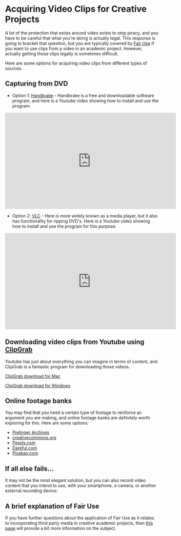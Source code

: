 # Acquiring Video Clips for Creative Projects

A lot of the protection that exists around video exists to stop piracy, and you have to be careful that what you're doing is actually legal. This response is going to bracket that question, but you are typically covered by [Fair Use](https://fairuse.stanford.edu/overview/fair-use/four-factors/) if you want to use clips from a video in an academic project. However, actually getting those clips legally is sometimes difficult.

Here are some options for acquiring video clips from different types of sources.

## Capturing from DVD

* Option 1: [Handbrake](https://handbrake.fr/downloads.php) - Handbrake is a free and downloadable software program, and here is a Youtube video showing how to install and use the program:

<iframe width="560" height="315" src="https://www.youtube.com/embed/ipwh2ketcO8" frameborder="0" allow="accelerometer; autoplay; encrypted-media; gyroscope; picture-in-picture" allowfullscreen></iframe>

* Option 2: [VLC](https://www.videolan.org/vlc/) - Here is more widely known as a media player, but it also has functionality for ripping DVD's. Here is a Youtube video showing how to install and use the program for this purpose:

<iframe width="560" height="315" src="https://www.youtube.com/embed/AOAeL0vxmDI" frameborder="0" allow="accelerometer; autoplay; encrypted-media; gyroscope; picture-in-picture" allowfullscreen></iframe>

## Downloading video clips from Youtube using [ClipGrab](https://clipgrab.de/update/en)

Youtube has just about everything you can imagine in terms of content, and ClipGrab is a fantastic program for downloading those videos.

[ClipGrab download for Mac](https://clipgrab.de/update/en#download-options)

[ClipGrab download for Windows](https://downloads.digitaltrends.com/clipgrab/windows)

## Online footage banks

You may find that you need a certain type of footage to reinforce an argument you are making, and online footage banks are definitely worth exploring for this. Here are some options:

* [Prelinger Archives](https://archive.org/details/prelinger)
* [creativecommons.org](https://creativecommons.org/)
* [Pexels.com](https://www.pexels.com/videos/)
* [Dareful.com](https://www.dareful.com/)
* [Pixabay.com](https://pixabay.com/videos/)

## If all else fails...

It may not be the most elegant solution, but you can also record video content that you intend to use, with your smartphone, a camera, or another external recording device.

## A brief explanation of Fair Use

If you have further questions about the application of Fair Use as it relates to incorporating third party media in creative academic projects, then [this page](https://www.youtube.com/about/copyright/fair-use/) will provide a bit more information on the subject.
